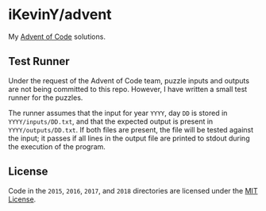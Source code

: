 # iKevinY/advent

My [Advent of Code](https://adventofcode.com) solutions.


## Test Runner

Under the request of the Advent of Code team, puzzle inputs and outputs
are not being committed to this repo. However, I have written a small
test runner for the puzzles.

The runner assumes that the input for year `YYYY`, day `DD` is stored
in `YYYY/inputs/DD.txt`, and that the expected output is present in
`YYYY/outputs/DD.txt`. If both files are present, the file will be
tested against the input; it passes if all lines in the output file
are printed to stdout during the execution of the program.

## License

Code in the `2015`, `2016`, `2017`, and `2018` directories are licensed
under the [MIT License](LICENSE).
